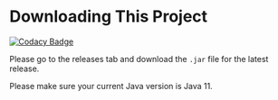 # Downloading This Project

[![Codacy Badge](https://api.codacy.com/project/badge/Grade/24c5801c042a443a8d9cdf082dff311c)](https://app.codacy.com/manual/raniceyue/duke?utm_source=github.com&utm_medium=referral&utm_content=raniceyue/duke&utm_campaign=Badge_Grade_Dashboard)

Please go to the releases tab and download the `.jar` file for the latest release. 

Please make sure your current Java version is Java 11.
